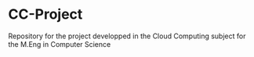# CC-Project
Repository for the project developped in the Cloud Computing subject for the M.Eng in Computer Science
